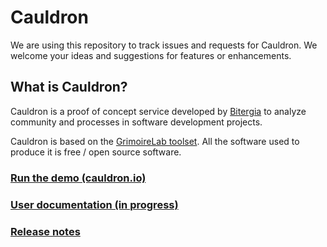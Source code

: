 # Cauldron

We are using this repository to track issues and requests for Cauldron. We welcome your ideas and suggestions for features or enhancements.

## What is Cauldron?

Cauldron is a proof of concept service developed by [Bitergia](https://bitergia.com/) to analyze community and processes in software development projects.

Cauldron is based on the [GrimoireLab toolset](https://chaoss.github.io/grimoirelab). All the software used to produce it is free / open source software.

### [Run the demo (cauldron.io)](https://cauldron.io)

### [User documentation (in progress)](guides/README.md)

### [Release notes](releases/)
